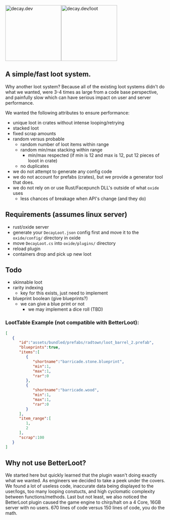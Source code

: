
<img src="https://i.ibb.co/2dGJm44/logo.png" alt="decay.dev" width="175"/><img src="https://i.ibb.co/vvRfnRb/loot.png" alt="decay.dev/loot" width="175"/>

## A simple/fast loot system.

Why another loot system? Because all of the existing loot systems didn't do what we wanted, were 3-4 times as large from a code base perspective, and painfully slow which can have serious impact on user and server performance. 

We wanted the following attributes to ensure performance:

- unique loot in crates without intense looping/retrying
- stacked loot
- fixed scrap amounts
- random versus probable
  - random number of loot items within range
  - random min/max stacking within range
    - min/max respected (if min is 12 and max is 12, put 12 pieces of looot in crate)
  - no duplicates
- we do not attempt to generate any config code
- we do not account for prefabs (crates), but we provide a generator tool that does.
- we do not rely on or use Rust/Facepunch DLL's outside of what `oxide` uses
  - less chances of breakage when API's change (and they do)

## Requirements (assumes linux server)

- rust/oxide server
- generate your `DecayLoot.json` config first and move it to the `oxide/config/` directory in oxide
- move `DecayLoot.cs`  into `oxide/plugins/` directory
- reload plugin
- containers drop and pick up new loot

## Todo
- skinnable loot
- rarity indexing
  - key for this exists, just need to implement
- blueprint boolean (give blueprints?)
  - we can give a blue print or not
    - we may implement a dice roll (TBD)

### LootTable Example (not compatible with BetterLoot):
```json
[
   {
      "id":"assets/bundled/prefabs/radtown/loot_barrel_2.prefab",
      "blueprints":true,
      "items":[
         {
            "shortname":"barricade.stone.blueprint",
            "min":1,
            "max":1,
            "rar":0
         },
         {
            "shortname":"barricade.wood",
            "min":1,
            "max":1,
            "rar":0
         }
      ],
      "item_range":[
         1,
         2
      ],
      "scrap":100
   }
]
```

## Why not use BetterLoot?

We started here but quickly learned that the plugin wasn't doing exactly what we wanted. As engineers we decided to take a peek under the covers. We found a lot of useless code, inaccurate data being displayed to the user/logs, too many looping constucts, and high cyclomatic complexity between functions/methods. Last but not least, we also noticed the BetterLoot plugin caused the game engine to chirp/halt on a 4 Core, 16GB server with no users. 670 lines of code versus 150 lines of code, you do the math.
